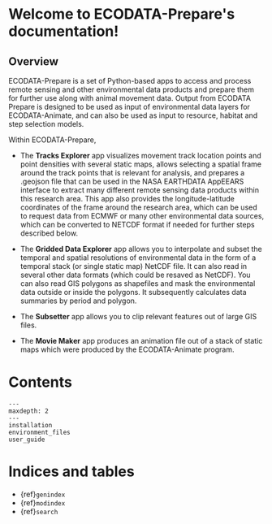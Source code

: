 # Welcome to ECODATA-Prepare's documentation!

## Overview

ECODATA-Prepare is a set of Python-based apps to access and process remote sensing and other environmental data products and prepare them for further use along with animal movement data. Output from ECODATA Prepare is designed to be used as input of environmental data layers for ECODATA-Animate, and can also be used as input to resource, habitat and step selection models.

Within ECODATA-Prepare,

- The **Tracks Explorer** app visualizes movement track location points and point densities with several static maps, allows selecting a spatial frame around the track points that is relevant for analysis, and prepares a .geojson file that can be used in the NASA EARTHDATA AppEEARS interface to extract many different remote sensing data products within this research area. This app also provides the longitude-latitude coordinates of the frame around the research area, which can be used to request data from ECMWF or many other environmental data sources, which can be converted to NETCDF format if needed for further steps described below.

- The **Gridded Data Explorer** app allows you to interpolate and subset the temporal and spatial resolutions of environmental data in the form of a temporal stack (or single static map) NetCDF file. It can also read in several other data formats (which could be resaved as NetCDF). You can also read GIS polygons as shapefiles and mask the environmental data outside or inside the polygons. It subsequently calculates data summaries by period and polygon.

- The **Subsetter** app allows you to clip relevant features out of large GIS files.

- The **Movie Maker** app produces an animation file out of a stack of static maps which were produced by the ECODATA-Animate program.

# Contents

```{toctree}
---
maxdepth: 2
---
installation
environment_files
user_guide
```

# Indices and tables

* {ref}`genindex`
* {ref}`modindex`
* {ref}`search`
